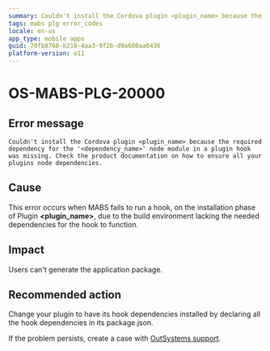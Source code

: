 ```yaml
---
summary: Couldn't install the Cordova plugin <plugin_name> because the required dependency for the '<dependency_name>' node module in a plugin hook was missing. Check the product documentation on how to ensure all your plugins node dependencies.
tags: mabs plg error_codes
locale: en-us
app_type: mobile apps
guid: 70fb8768-b218-4aa3-9f2b-d9a600aa0436
platform-version: o11
---
```


# OS-MABS-PLG-20000

## Error message

`Couldn't install the Cordova plugin <plugin_name> because the required
dependency for the '<dependency_name>' node module in a plugin hook was
missing. Check the product documentation on how to ensure all your plugins node
dependencies.`

## Cause

This error occurs when MABS fails to run a hook, on the installation phase of
Plugin **&lt;plugin_name&gt;**, due to the build environment lacking the needed
dependencies for the hook to function.

## Impact

Users can't generate the application package.

## Recommended action

Change your plugin to have its hook dependencies installed by declaring all the
hook dependencies in its package.json.

If the problem persists, create a case with [OutSystems
support](https://www.outsystems.com/support/portal/open-support-case?ErrorCode=OS-MABS-PLG-20000).
